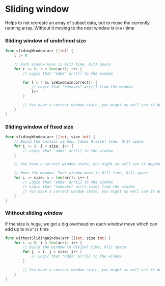 # Sliding window

Helps to not recreate an array of subset data, but to reuse the currently running array.
Without it moving to the next window is `O(n)` time

### Sliding window of undefined size

```go
func slidingWindow(arr []int) {
	l := 0

	// Each window move is O(1) time, O(1) space
	for r := 0; r < len(arr); r++ {
		// Logic that "adds" arr[r] to the window

		for l < r && isWindowIncorrect() {
			// Logic that "removes" arr[l] from the window
			l++
		}

		// You have a correct window state, you might as well use it depending on the problem
	}
}
```

### Sliding window of fixed size

```go
func slidingWindow(arr []int, size int) {
	// Build the initial window, takes O(size) time, O(1) space
	for i := 0; i < size; i++ {
		// Logic that "adds" arr[i] to the window
	}

	// You have a correct window state, you might as well use it depending on the problem

	// Move the window. Each window move is O(1) time, O(1) space
	for i := size; i < len(arr); i++ {
		// Logic that "adds" arr[i] to the window
		// Logic that "removes" arr[i-size] from the window
		// You have a correct window state, you might as well use it depending on the problem
	}
}
```

### Without sliding window

If the size is huge, we get a big overhead on each window move which can add up to `O(n^2)` time

```go
func withoutSlidingWindow(arr []int, size int) {
	for i := 0; i < len(arr); i++ {
		// Build the window in O(size) time, O(1) space
		for j := i; j < size; j++ {
			// Logic that "adds" arr[i] to the window
		}

		// You have a correct window state, you might as well use it depending on the problem
	}
}
```
